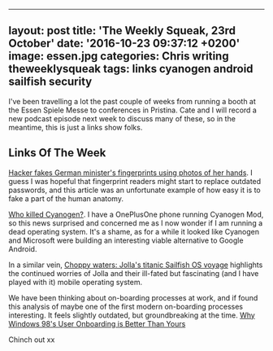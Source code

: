   - --
layout: post
title: 'The Weekly Squeak, 23rd October'
date: '2016-10-23 09:37:12 +0200'
image: essen.jpg
categories: Chris writing theweeklysqueak
tags: links cyanogen android sailfish security
---

I've been travelling a lot the past couple of weeks from running a booth at the Essen Spiele Messe to conferences in Pristina. Cate and I will record a new podcast episode next week to discuss many of these, so in the meantime, this is just a links show folks.

## Links Of The Week

[Hacker fakes German minister's fingerprints using photos of her hands](http://www.theguardian.com/technology/2014/dec/30/hacker-fakes-german-ministers-fingerprints-using-photos-of-her-hands). I guess I was hopeful that fingerprint readers might start to replace outdated passwords, and this article was an unfortunate example of how easy it is to fake a part of the human anatomy.

[Who killed Cyanogen?](http://www.theregister.co.uk/2016/10/19/cyanogen_and_monopolies/). I have a OnePlusOne phone running Cyanogen Mod, so this news surprised and concerned me as I now wonder if I am running a dead operating system. It's a shame, as for a while it looked like Cyanogen and Microsoft were building an interesting viable alternative to Google Android.

In a similar vein, [Choppy waters: Jolla's titanic Sailfish OS voyage](http://www.techradar.com/news/phone-and-communications/mobile-phones/jolla-1329587) highlights the continued worries of Jolla and their ill-fated but fascinating (and I have played with it) mobile operating system.

We have been thinking about on-boarding processes at work, and if found this analysis of maybe one of the first modern on-boarding processes interesting. It feels slightly outdated, but groundbreaking at the time. [Why Windows 98's User Onboarding is Better Than Yours](http://usersnap.com/blog/windows-98-user-onboarding/)

Chinch out xx
